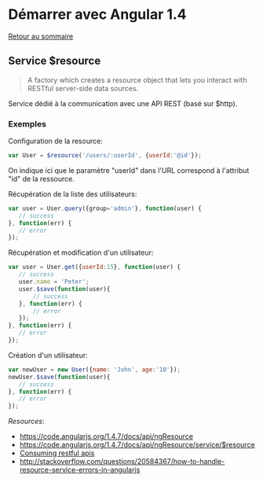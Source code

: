 # Démarrer avec Angular 1.4

[Retour au sommaire](01.00.angular-bases.documentation-fr.md)

## Service $resource

>A factory which creates a resource object that lets you interact with RESTful server-side data sources.

Service dédié à la communication avec une API REST (basé sur $http).

### Exemples

Configuration de la resource:

 ``` js 
var User = $resource('/users/:userId', {userId:'@id'});
 ``` 
 
On indique ici que le paramètre "userId" dans l'URL correspond à l'attribut "id" de la ressource.

Récupération de la liste des utilisateurs:

 ``` js 
var user = User.query({group='admin'}, function(user) {
    // success
}, function(err) {
    // error
});
 ```
Récupération et modification d'un utilisateur:

 ``` js 
var user = User.get({userId:15}, function(user) {
    // success
    user.name = 'Peter';
    user.$save(function(user){
        // success
    }, function(err) {
        // error
    });
}, function(err) {
    // error
});
 ```

Création d'un utilisateur:

 ``` js 
var newUser = new User({name: 'John', age:'10'});
newUser.$save(function(user){
    // success
}, function(err) {
    // error
});
 ```

*Resources*: 

* https://code.angularjs.org/1.4.7/docs/api/ngResource
* https://code.angularjs.org/1.4.7/docs/api/ngResource/service/$resource
* [Consuming restful apis](http://fdietz.github.io/recipes-with-angular-js/consuming-external-services/consuming-restful-apis.html)
* http://stackoverflow.com/questions/20584367/how-to-handle-resource-service-errors-in-angularjs
